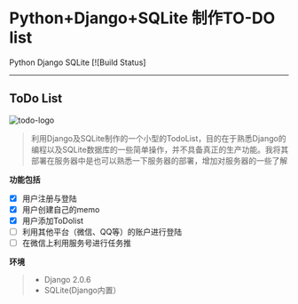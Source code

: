 # Python+Django+SQLite 制作TO-DO list

Python Django SQLite
[![Build Status]

---
## **ToDo List**
![todo-logo](http://47.95.227.140/static/images/main_page/logo_small.png)
> 利用Django及SQLite制作的一个小型的TodoList，目的在于熟悉Django的编程以及SQLite数据库的一些简单操作，并不具备真正的生产功能。我将其部署在服务器中是也可以熟悉一下服务器的部署，增加对服务器的一些了解

**功能包括**

- [x] 用户注册与登陆
- [x] 用户创建自己的memo
- [x] 用户添加ToDolist
- [ ] 利用其他平台（微信、QQ等）的账户进行登陆
- [ ] 在微信上利用服务号进行任务推

**环境**
> * Django 2.0.6
> * SQLite(Django内置）
